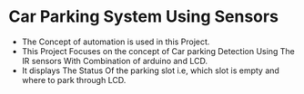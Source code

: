 # Car Parking System Using Sensors
* The Concept of automation is used in this Project.
*  This Project Focuses on the concept of Car parking Detection Using The IR sensors With Combination of arduino and LCD.
*  It displays The Status Of the parking slot i.e, which slot is empty and where to park through LCD.
